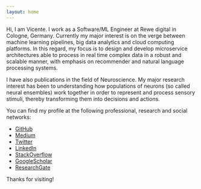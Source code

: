 ```yaml
---
layout: home
---
```


Hi, I am Vicente. I work as a Software/ML Engineer at Rewe digital in Cologne, Germany. Currently my major interest is on the verge between machine learning pipelines, big data analytics and cloud computing platforms. In this regard, my focus is to design and develop microservice architectures able to process in real time complex data in a robust and scalable manner, with emphasis on recommender and natural language processing systems. 

I have also publications in the field of Neuroscience. My major research interest has been to understanding how populations of neurons (so called neural ensembles) work together in order to represent and process sensory stimuli, thereby transforming them into decisions and actions.

You can find my profile at the following professional, research and social networks:
- [GitHub](https://github.com/vreyespue) 
- [Medium](https://medium.com/@vreyespue)
- [Twitter](https://twitter.com/vreyespue)
- [LinkedIn](https://www.linkedin.com/in/vreyespue/)
- [StackOverflow](https://stackoverflow.com/users/6261650/vreyespue)
- [GoogleScholar](https://scholar.google.de/citations?user=XnVpRFkAAAAJ)
- [ResearchGate](https://www.researchgate.net/profile/Vicente_Reyes-Puerta)

Thanks for visiting!

